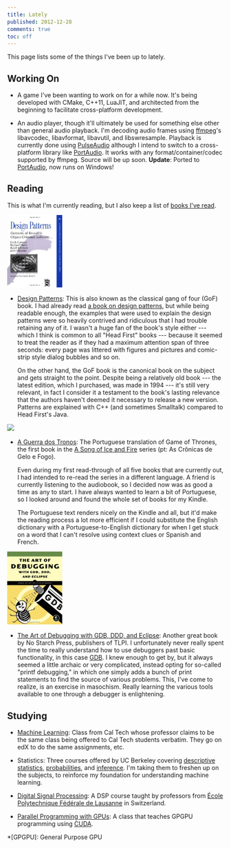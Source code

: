 ```yaml
---
title: Lately
published: 2012-12-28
comments: true
toc: off
---
```


This page lists some of the things I've been up to lately.

## Working On

* A game I've been wanting to work on for a while now. It's being developed with CMake, C++11, LuaJIT, and architected from the beginning to facilitate cross-platform development.

* An audio player, though it'll ultimately be used for something else other than general audio playback. I'm decoding audio frames using [ffmpeg](http://www.ffmpeg.org/)'s libavcodec, libavformat, libavutil, and libswresample. Playback is currently done using [PulseAudio](http://www.freedesktop.org/wiki/Software/PulseAudio) although I intend to switch to a cross-platform library like [PortAudio](http://www.portaudio.com/). It works with any format/container/codec supported by ffmpeg. Source will be up soon. **Update**: Ported to [PortAudio](http://www.portaudio.com/), now runs on Windows!

## Reading

This is what I'm currently reading, but I also keep a list of [books I've read](/reads).

<img src="/images/books/gof.jpg" class="right" width="128">

* [Design Patterns](http://amzn.com/0201633612): This is also known as the classical gang of four (GoF) book. I had already read [a book on design patterns](/reads/#headfirst-designpatterns), but while being readable enough, the examples that were used to explain the design patterns were so heavily contrived and ridiculous that I had trouble retaining any of it. I wasn't a huge fan of the book's style either --- which I think is common to all "Head First" books --- because it seemed to treat the reader as if they had a maximum attention span of three seconds: every page was littered with figures and pictures and comic-strip style dialog bubbles and so on.

    On the other hand, the GoF book is the canonical book on the subject and gets straight to the point. Despite being a relatively old book --- the latest edition, which I purchased, was made in 1994 --- it's still very relevant, in fact I consider it a testament to the book's lasting relevance that the authors haven't deemed it necessary to release a new version. Patterns are explained with C++ (and sometimes Smalltalk) compared to Head First's Java.

<img src="/images/books/got-pt.jpg" class="right" width="128">

* [A Guerra dos Tronos](http://pt.wikipedia.org/wiki/A_Game_of_Thrones): The Portuguese translation of Game of Thrones, the first book in the [A Song of Ice and Fire](http://en.wikipedia.org/wiki/A_Song_of_Ice_and_Fire) series (pt: As Crônicas de Gelo e Fogo).
	
	Even during my first read-through of all five books that are currently out, I had intended to re-read the series in a different language. A friend is currently listening to the audiobook, so I decided now was as good a time as any to start. I have always wanted to learn a bit of Portuguese, so I looked around and found the whole set of books for my Kindle.

	The Portuguese text renders nicely on the Kindle and all, but it'd make the reading process a lot more efficient if I could substitute the English dictionary with a Portuguese-to-English dictionary for when I get stuck on a word that I can't resolve using context clues or Spanish and French.

<img src="/images/books/debugging.jpg" class="right" width="128">

* [The Art of Debugging with GDB, DDD, and Eclipse](http://amzn.com/1593271743): Another great book by No Starch Press, publishers of TLPI. I unfortunately never really spent the time to really understand how to use debuggers past basic functionality, in this case [GDB](http://www.gnu.org/software/gdb/). I knew enough to get by, but it always seemed a little archaic or very complicated, instead opting for so-called "printf debugging," in which one simply adds a bunch of print statements to find the source of various problems. This, I've come to realize, is an exercise in masochism. Really learning the various tools available to one through a debugger is enlightening.

## Studying

* [Machine Learning](https://www.edx.org/course/caltechx/cs1156x/learning-data/1120): Class from Cal Tech whose professor claims to be the same class being offered to Cal Tech students verbatim. They go on edX to do the same assignments, etc.

* Statistics: Three courses offered by UC Berkeley covering [descriptive statistics](https://www.edx.org/course/uc-berkeley/stat2-1x/introduction-statistics/594), [probabilities](https://www.edx.org/course/uc-berkeley/stat2-2x/introduction-statistics/685), and [inference](https://www.edx.org/course/uc-berkeley/stat2-3x/introduction-statistics/825). I'm taking them to freshen up on the subjects, to reinforce my foundation for understanding machine learning.

* [Digital Signal Processing](https://www.coursera.org/course/dsp): A DSP course taught by professors from [École Polytechnique Fédérale de Lausanne](https://en.wikipedia.org/wiki/%C3%89cole_Polytechnique_F%C3%A9d%C3%A9rale_de_Lausanne) in Switzerland.

* [Parallel Programming with GPUs](https://www.udacity.com/course/cs344): A class that teaches GPGPU programming using [CUDA](http://en.wikipedia.org/wiki/CUDA).

*[GPGPU]: General Purpose GPU
